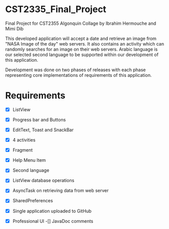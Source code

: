# CST2335_Final_Project
Final Project for CST2355 Algonquin Collage
by Ibrahim Hermouche
and Mimi Dib


This developed application will accept a date and retrieve an image from "NASA Image of the day" web servers. It also contains an activity which can randomly searches for an image on their web servers.
Arabic language is our selected second language to be supported within our development of this application.

Development was done on two phases of releases with each phase representing core implementations of requirements of this application.



# Requirements

- [x] ListView
- [x] Progress bar and Buttons
- [x] EditText, Toast and SnackBar
- [x] 4 activities
- [x] Fragment
- [x] Help Menu Item
- [x] Second language
- [x] ListView database operations
- [x] AsyncTask on retrieving data from web server
- [x] SharedPreferences
- [x] Single application uploaded to GitHub
- [x] Professional UI
-[] JavaDoc comments




